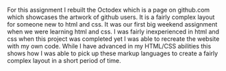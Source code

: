 For this assignment I rebuilt the Octodex which is a page on github.com which showcases the artwork of github users. It is a fairly complex layout for someone new to html and css. It was our first big weekend assignment when we were learning html and css. I was fairly inexperienced in html and css when this project was completed yet I was able to recreate the website with my own code. While I have advanced in my HTML/CSS abilities this shows how I was able to pick up these markup languages to create a fairly complex layout in a short period of time.
